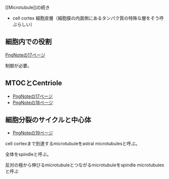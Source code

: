 [[Microtubule]]の続き

- cell cortex 細胞皮層（細胞膜の内面側にあるタンパク質の特殊な層をそう呼ぶらしい）

## 細胞内での役割

[PngNoteの17ページ](https://karino2.github.io/ImageGallery/CellBiology706x2.html#lg=1&slide=16)

制御が必要。

## MTOCとCentriole

- [PngNoteの17ページ](https://karino2.github.io/ImageGallery/CellBiology706x2.html#lg=1&slide=16)
- [PngNoteの18ページ](https://karino2.github.io/ImageGallery/CellBiology706x2.html#lg=1&slide=17)

## 細胞分裂のサイクルと中心体

- [PngNoteの19ページ](https://karino2.github.io/ImageGallery/CellBiology706x2.html#lg=1&slide=18)

cell cortexまで到達するmicrotubuleをastral microtubulesと呼ぶ。

全体をspindleと呼ぶ。

反対の極から伸びるmicrotubuleとつながるmicrotubuleをspindle microtubulesと呼ぶ